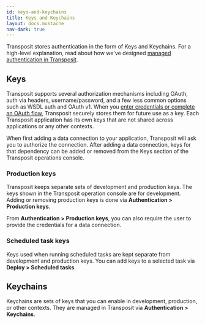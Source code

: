 ```yaml
---
id: keys-and-keychains
title: Keys and Keychains
layout: docs.mustache
nav-dark: true
---
```


Transposit stores authentication in the form of Keys and Keychains. For a high-level explanation, read about how we've designed [managed authentication in Transposit](../building/managed-authentication.md).

## Keys

Transposit supports several authorization mechanisms including OAuth, auth via headers, username/password, and a few less common options such as WSDL auth and OAuth v1. When you [enter credentials or complete an OAuth flow](../references/connector-authentication.md), Transposit securely stores them for future use as a key. Each Transposit application has its own keys that are not shared across applications or any other contexts.

When first adding a data connection to your application, Transposit will ask you to authorize the connection. After adding a data connection, keys for that dependency can be added or removed from the Keys section of the Transposit operations console.

### Production keys

Transposit keeps separate sets of development and production keys. The keys shown in the Transposit operation console are for development. Adding or removing production keys is done via **Authentication > Production keys**.

From **Authentication > Production keys**, you can also require the user to provide the credentials for a data connection.

### Scheduled task keys

Keys used when running scheduled tasks are kept separate from development and production keys. You can add keys to a selected task via **Deploy > Scheduled tasks**.

## Keychains

Keychains are sets of keys that you can enable in development, production, or other contexts. They are managed in Transposit via **Authentication > Keychains**.


